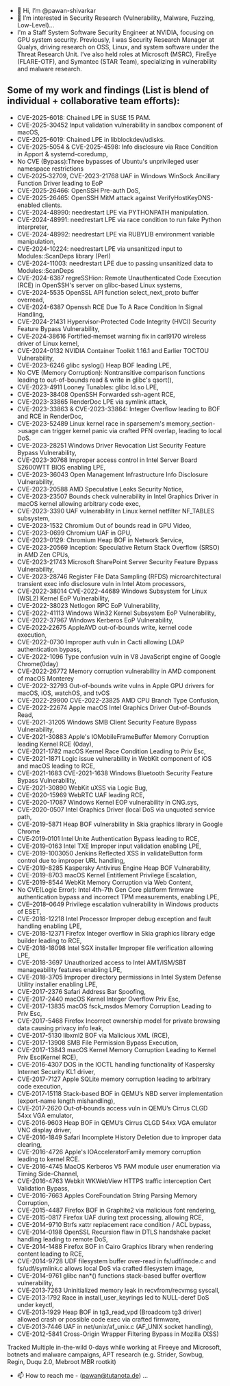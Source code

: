 - 👋 Hi, I’m @pawan-shivarkar
- 👀 I’m interested in Security Research (Vulnerability, Malware, Fuzzing, Low-Level)...
-   I'm a Staff System Software Security Engineer at NVIDIA, focusing on GPU system security. Previously, I was  Security Research Manager at Qualys, driving research on OSS, Linux, and system software under the Threat Research Unit. I’ve also held roles at Microsoft (MSRC), FireEye (FLARE-OTF), and Symantec (STAR Team), specializing in vulnerability and malware research.

Some of my work and findings (List is blend of individual + collaborative team efforts):
------------------------------------------------------------------------------------
- CVE-2025-6018: Chained LPE in SUSE 15 PAM.
- CVE-2025-30452 Input validation vulnerability in sandbox component of macOS,
- CVE-2025-6019: Chained LPE in libblockdev/udisks.
- CVE-2025-5054 & CVE-2025-4598: Info disclosure via Race Condition in Apport & systemd-coredump,
- No CVE (Bypass):Three bypasses of Ubuntu's unprivileged user namespace restrictions
- CVE‑2025‑32709, CVE-2023-21768  UAF in Windows WinSock Ancillary Function Driver leading to EoP
- CVE-2025-26466: OpenSSH Pre-auth DoS,
- CVE-2025-26465: OpenSSH MitM attack against VerifyHostKeyDNS-enabled clients.
- CVE-2024-48990: needrestart LPE via PYTHONPATH manipulation.
- CVE-2024-48991: needrestart LPE via race condition to run fake Python interpreter,
- CVE-2024-48992: needrestart LPE via RUBYLIB environment variable manipulation,
- CVE-2024-10224: needrestart LPE via unsanitized input to Modules::ScanDeps library (Perl)
- CVE-2024-11003: needrestart LPE due to passing unsanitized data to Modules::ScanDeps
- CVE-2024-6387 regreSSHion: Remote Unauthenticated Code Execution (RCE) in OpenSSH's server on glibc-based Linux systems,
- CVE-2024-5535 OpenSSL API function select_next_proto buffer overread,
- CVE-2024-6387 Openssh RCE Due To A Race Condition In Signal Handling,
- CVE-2024-21431 Hypervisor-Protected Code Integrity (HVCI) Security Feature Bypass Vulnerability,
- CVE‑2024‑38616 Fortified‑memset warning fix in carl9170 wireless driver of Linux kernel,
- CVE-2024-0132 NVIDIA Container Toolkit 1.16.1 and Earlier TOCTOU Vulnerability,
- CVE-2023-6246  glibc syslog() Heap BOF leading LPE,
- No CVE (Memory Corruption): Nontransitive comparison functions leading to out-of-bounds read & write in glibc's qsort(),
- CVE-2023-4911 Looney Tunables: glibc ld.so LPE,
- CVE-2023-38408 OpenSSH Forwarded ssh-agent RCE,
- CVE-2023-33865 RenderDoc LPE via symlink attack,
- CVE-2023-33863 & CVE-2023-33864: Integer Overflow leading to BOF and RCE in RenderDoc,
- CVE-2023-52489 Linux kernel race in sparsemem's memory_section->usage can trigger kernel panic via crafted PFN overlap, leading to local DoS.
- CVE-2023-28251 Windows Driver Revocation List Security Feature Bypass Vulnerability,
- CVE-2023-30768 Improper access control in Intel Server Board S2600WTT BIOS enabling LPE,
- CVE-2023-36043 Open Management Infrastructure Info Disclosure Vulnerability,
- CVE-2023-20588 AMD Speculative Leaks Security Notice,
- CVE-2023-23507 Bounds check vulnerability in Intel Graphics Driver in macOS kernel allowing arbitrary code exec,
- CVE-2023-3390 UAF vulnerability in Linux kernel netfilter NF_TABLES subsystem,
- CVE-2023-1532 Chromium Out of bounds read in GPU Video,
- CVE-2023-0699 Chromium UAF in GPU,
- CVE-2023-0129: Chromium Heap BOF in Network Service,
- CVE-2023-20569 Inception: Speculative Return Stack Overflow (SRSO) in AMD Zen CPUs,
- CVE-2023-21743 Microsoft SharePoint Server Security Feature Bypass Vulnerability,
- CVE-2023-28746 Register File Data Sampling (RFDS) microarchitectural transient exec info disclosure vuln in Intel Atom processors,
- CVE-2022-38014 CVE-2022-44689  Windows Subsystem for Linux (WSL2) Kernel EoP Vulnerability,
- CVE-2022-38023 Netlogon RPC EoP Vulnerability,
- CVE-2022-41113 Windows Win32 Kernel Subsystem EoP Vulnerability,
- CVE-2022-37967 Windows Kerberos EoP Vulnerability,
- CVE‑2022‑22675 AppleAVD out-of-bounds write, kernel code execution,
- CVE-2022-0730 Improper auth vuln in Cacti allowing LDAP authentication bypass,
- CVE-2022-1096 Type confusion vuln in V8 JavaScript engine of Google Chrome(0day)
- CVE-2022-26772 Memory corruption vulnerability in AMD component of macOS Monterey
- CVE-2022-32793 Out-of-bounds write vulns in Apple GPU drivers for macOS, iOS, watchOS, and tvOS
- CVE-2022-29900 CVE-2022-23825 AMD CPU Branch Type Confusion,
- CVE-2022-22674 Apple macOS Intel Graphics Driver Out-of-Bounds Read,
- CVE-2021-31205 Windows SMB Client Security Feature Bypass Vulnerability,
- CVE-2021-30883 Apple's IOMobileFrameBuffer Memory Corruption leading Kernel RCE (0day),
- CVE-2021-1782 macOS Kernel Race Condition Leading to Priv Esc,
- CVE-2021-1871 Logic issue vulnerability in WebKit component of iOS and macOS leading to RCE,
- CVE-2021-1683 CVE-2021-1638 Windows Bluetooth Security Feature Bypass Vulnerability,
- CVE-2021-30890 WebKit uXSS via Logic Bug,
- CVE-2020-15969 WebRTC UAF leading RCE,
- CVE-2020-17087 Windows Kernel EOP vulnerability in CNG.sys,
- CVE-2020-0507 Intel Graphics Driver (local DoS via unquoted service path,
- CVE-2019-5871 Heap BOF vulnerability in Skia graphics library in Google Chrome
- CVE‑2019‑0101 Intel Unite Authentication Bypass leading to RCE,
- CVE-2019-0163 Intel TXE Improper input validation enabling LPE,
- CVE-2019-1003050 Jenkins Reflected XSS in validateButton form control due to improper URL handling, 
- CVE-2019-8285 Kaspersky Antivirus Engine Heap BOF Vulnerability,
- CVE-2019-8703 macOS Kernel Entitlement Privilege Escalation,
- CVE-2019-8544 WebKit Memory Corruption via Web Content,
- No CVE(Logic Error): Intel 4th–7th Gen Core platform firmware authentication bypass and incorrect TPM measurements, enabling LPE,
- CVE–2018–0649 Privilege escalation vulnerability in Windows products of ESET,
- CVE-2018-12218 Intel Processor Improper debug exception and fault handling enabling LPE, 
- CVE-2018-12371 Firefox Integer overflow in Skia graphics library edge builder leading to RCE,
- CVE-2018-18098 Intel SGX installer Improper file verification allowing LPE,
- CVE-2018-3697 Unauthorized access to Intel AMT/ISM/SBT manageability features enabling LPE,
- CVE-2018-3705 Improper directory permissions in Intel System Defense Utility installer enabling LPE,
- CVE-2017-2376 Safari Address Bar Spoofing,
- CVE-2017-2440 macOS Kernel Integer Overflow Priv Esc,
- CVE-2017-13835 macOS fsck_msdos Memory Corruption Leading to Priv Esc,
- CVE-2017-5468 Firefox Incorrect ownership model for private browsing data causing privacy info leak,
- CVE-2017-5130 libxml2 BOF via Malicious XML (RCE),
- CVE-2017-13908 SMB File Permission Bypass Execution,
- CVE-2017-13843 macOS Kernel Memory Corruption Leading to Kernel Priv Esc(Kernel RCE),
- CVE‑2016‑4307 DOS in the IOCTL handling functionality of Kaspersky Internet Security KL1 driver,
- CVE-2017-7127 Apple SQLite memory corruption leading to arbitrary code execution,
- CVE‑2017‑15118 Stack-based BOF in QEMU’s NBD server implementation (export-name length mishandling),
- CVE‑2017‑2620 Out‑of‑bounds access vuln in QEMU’s Cirrus CLGD 54xx VGA emulator,
- CVE‑2016‑9603 Heap BOF in QEMU’s Cirrus CLGD 54xx VGA emulator VNC display driver,
- CVE-2016-1849 Safari Incomplete History Deletion due to improper data clearing,
- CVE-2016-4726 Apple's IOAcceleratorFamily memory corruption leading to kernel RCE.
- CVE-2016-4745 MacOS Kerberos V5 PAM module user enumeration via Timing Side-Channel,
- CVE-2016-4763 Webkit WKWebView HTTPS traffic interception Cert Validation Bypass,
- CVE-2016-7663 Apples CoreFoundation String Parsing Memory Corruption,
- CVE-2015-4487 Firefox BOF in Graphite2 via malicious font rendering,
- CVE-2015-0817 Firefox UAF during text processing, allowing RCE,
- CVE-2014-9710 Btrfs xattr replacement race condition / ACL bypass,
- CVE-2014-0198 OpenSSL Recursion flaw in DTLS handshake packet handling leading to remote DoS,
- CVE-2014-1488 Firefox BOF in Cairo Graphics library when rendering content leading to RCE,
- CVE-2014-9728 UDF filesystem buffer over-read in fs/udf/inode.c and fs/udf/symlink.c allows local DoS via crafted filesystem image,
- CVE-2014-9761 glibc nan*() functions stack-based buffer overflow vulnerability,
- CVE‑2013‑7263 Uninitialized memory leak in recvfrom/recvmsg syscall,
- CVE‑2013‑1792 Race in install_user_keyrings led to NULL-deref DoS under keyctl,
- CVE‑2013‑1929 Heap BOF in tg3_read_vpd (Broadcom tg3 driver) allowed crash or possible code exec via crafted firmware,
- CVE‑2013‑7446 UAF in net/unix/af_unix.c (AF_UNIX socket handling),
- CVE-2012-5841 Cross-Origin Wrapper Filtering Bypass in Mozilla (XSS)

Tracked Multiple in-the-wild 0-days while working at Fireeye and Microsoft, botnets and malware campaigns, APT research (e.g. Strider, Sowbug, Regin, Duqu 2.0,  Mebroot MBR rootkit)

- 📫 How to reach me - (pawan@tutanota.de) ...

<!---
pawan-shivarkar/pawan-shivarkar is a ✨ special ✨ repository because its `README.md` (this file) appears on your GitHub profile.
You can click the Preview link to take a look at your changes.
--->

